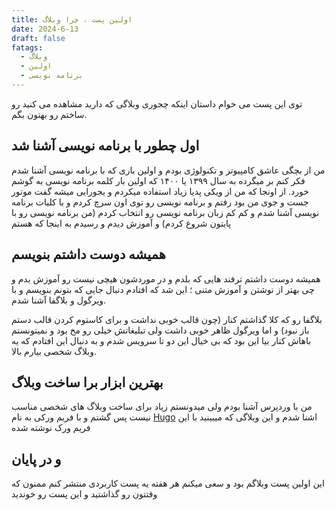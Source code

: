 ```yaml
---
title: اولین پست ، چرا وبلاگ
date: 2024-6-13
draft: false
fatags:
  - وبلاگ
  - اولین
  - برنامه نویسی
---
```

توی این پست می خوام داستان اینکه چجوری وبلاگی که دارید مشاهده می کنید رو ساختم رو بهتون بگم.

## اول چطور با برنامه نویسی آشنا شد

من از بچگی عاشق کامپیوتر و تکنولوژی بودم و اولین باری که با برنامه نویسی آشنا شدم فکر کنم بر میگرده به سال ۱۳۹۹ یا ۱۴۰۰ که اولین بار کلمه برنامه نویسی به گوشم خورد. از اونجا که من از ویکی پدیا زیاد استفاده میکردم و یجورایی میشه گفت موتور جست و جوی من بود رفتم و برنامه نویسی رو توی اون سرچ کردم و با کلیات برنامه نویسی آشنا شدم و کم کم زبان برنامه نویسی رو انتخاب کردم (من برنامه نویسی رو با پایتون شروع کردم) و آموزش دیدم و رسیدم به اینجا که هستم


## همیشه دوست داشتم بنویسم

همیشه دوست داشتم ترفند هایی که بلدم و در موردشون هیچی نیست رو آموزش بدم و چی بهتر از نوشتن و آموزش متنی ؛ این شد که افتادم دنبال جایی که بتونم بنویسم و با ویرگول و بلاگفا آشنا شدم.

بلاگفا رو که کلا گذاشتم کنار (چون قالب خوبی نداشت و برای کاستوم کردن قالب دستم باز نبود) و اما ویرگول ظاهر خوبی داشت ولی تبلیغاتش خیلی رو مخ بود و نمیتونستم باهاش کنار بیا این بود که بی خیال این دو تا سرویس شدم و به دنبال این افتادم که یه وبلاگ شخصی بیارم بالا.

## بهترین ابزار برا ساخت وبلاگ

من با وردپرس آشنا بودم ولی میدونستم زیاد برای ساخت وبلاگ های شخصی مناسب نیست پس گشتم و با فریم ورکی به نام [Hugo](https://gohugo.io/) اشنا شدم و این وبلاگی که میبینید با این فریم ورک نوشته شده

## و در پایان

این اولین پست وبلاگم بود و سعی میکنم هر هفته یه پست کاربردی منتشر کنم ممنون که وقتتون رو گذاشتید و این پست رو خوندید